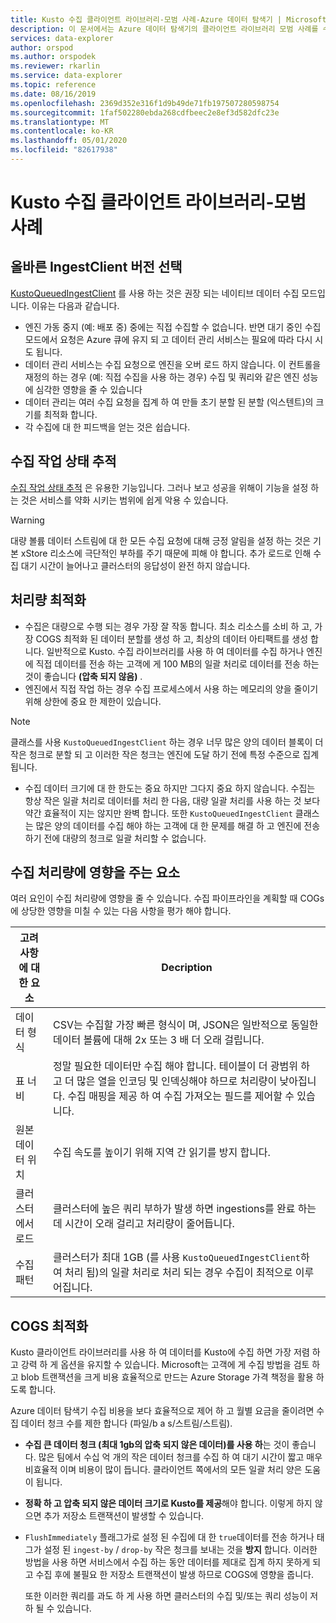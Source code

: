 ```yaml
---
title: Kusto 수집 클라이언트 라이브러리-모범 사례-Azure 데이터 탐색기 | Microsoft Docs
description: 이 문서에서는 Azure 데이터 탐색기의 클라이언트 라이브러리 모범 사례를 수집 하는 Kusto를 설명 합니다.
services: data-explorer
author: orspod
ms.author: orspodek
ms.reviewer: rkarlin
ms.service: data-explorer
ms.topic: reference
ms.date: 08/16/2019
ms.openlocfilehash: 2369d352e316f1d9b49de71fb197507280598754
ms.sourcegitcommit: 1faf502280ebda268cdfbeec2e8ef3d582dfc23e
ms.translationtype: MT
ms.contentlocale: ko-KR
ms.lasthandoff: 05/01/2020
ms.locfileid: "82617938"
---
```

# <a name="kusto-ingest-client-library---best-practices"></a>Kusto 수집 클라이언트 라이브러리-모범 사례

## <a name="choosing-the-right-ingestclient-flavor"></a>올바른 IngestClient 버전 선택

[KustoQueuedIngestClient](kusto-ingest-client-reference.md#interface-ikustoqueuedingestclient) 를 사용 하는 것은 권장 되는 네이티브 데이터 수집 모드입니다. 이유는 다음과 같습니다.
* 엔진 가동 중지 (예: 배포 중) 중에는 직접 수집할 수 없습니다. 반면 대기 중인 수집 모드에서 요청은 Azure 큐에 유지 되 고 데이터 관리 서비스는 필요에 따라 다시 시도 됩니다.
* 데이터 관리 서비스는 수집 요청으로 엔진을 오버 로드 하지 않습니다. 이 컨트롤을 재정의 하는 경우 (예: 직접 수집을 사용 하는 경우) 수집 및 쿼리와 같은 엔진 성능에 심각한 영향을 줄 수 있습니다
* 데이터 관리는 여러 수집 요청을 집계 하 여 만들 초기 분할 된 분할 (익스텐트)의 크기를 최적화 합니다.
* 각 수집에 대 한 피드백을 얻는 것은 쉽습니다.

## <a name="tracking-ingest-operation-status"></a>수집 작업 상태 추적

[수집 작업 상태 추적](kusto-ingest-client-status.md#tracking-ingestion-status-kustoqueuedingestclient) 은 유용한 기능입니다. 그러나 보고 성공을 위해이 기능을 설정 하는 것은 서비스를 약화 시키는 범위에 쉽게 악용 수 있습니다.

> [!WARNING]
> 대량 볼륨 데이터 스트림에 대 한 모든 수집 요청에 대해 긍정 알림을 설정 하는 것은 기본 xStore 리소스에 극단적인 부하를 주기 때문에 피해 야 합니다. 추가 로드로 인해 수집 대기 시간이 늘어나고 클러스터의 응답성이 완전 하지 않습니다.

## <a name="optimizing-for-throughput"></a>처리량 최적화

* 수집은 대량으로 수행 되는 경우 가장 잘 작동 합니다. 최소 리소스를 소비 하 고, 가장 COGS 최적화 된 데이터 분할를 생성 하 고, 최상의 데이터 아티팩트를 생성 합니다. 일반적으로 Kusto. 수집 라이브러리를 사용 하 여 데이터를 수집 하거나 엔진에 직접 데이터를 전송 하는 고객에 게 100 MB의 일괄 처리로 데이터를 전송 하는 것이 좋습니다 **(압축 되지 않음)** .
* 엔진에서 직접 작업 하는 경우 수집 프로세스에서 사용 하는 메모리의 양을 줄이기 위해 상한에 중요 한 제한이 있습니다. 

> [!NOTE]
> 클래스를 사용 `KustoQueuedIngestClient` 하는 경우 너무 많은 양의 데이터 블록이 더 작은 청크로 분할 되 고 이러한 작은 청크는 엔진에 도달 하기 전에 특정 수준으로 집계 됩니다.

* 수집 데이터 크기에 대 한 한도는 중요 하지만 그다지 중요 하지 않습니다. 수집는 항상 작은 일괄 처리로 데이터를 처리 한 다음, 대량 일괄 처리를 사용 하는 것 보다 약간 효율적이 지는 않지만 완벽 합니다. 또한 `KustoQueuedIngestClient` 클래스는 많은 양의 데이터를 수집 해야 하는 고객에 대 한 문제를 해결 하 고 엔진에 전송 하기 전에 대량의 청크로 일괄 처리할 수 없습니다.

## <a name="factors-impacting-ingestion-throughput"></a>수집 처리량에 영향을 주는 요소

여러 요인이 수집 처리량에 영향을 줄 수 있습니다. 수집 파이프라인을 계획할 때 COGs에 상당한 영향을 미칠 수 있는 다음 사항을 평가 해야 합니다.

| 고려 사항에 대 한 요소 |  Decription                                                                                               |
|--------------------------|-----------------------------------------------------------------------------------------------------------|
| 데이터 형식              | CSV는 수집할 가장 빠른 형식이 며, JSON은 일반적으로 동일한 데이터 볼륨에 대해 2x 또는 3 배 더 오래 걸립니다.|
| 표 너비              | 정말 필요한 데이터만 수집 해야 합니다. 테이블이 더 광범위 하 고 더 많은 열을 인코딩 및 인덱싱해야 하므로 처리량이 낮아집니다. 수집 매핑을 제공 하 여 수집 가져오는 필드를 제어할 수 있습니다.|
| 원본 데이터 위치     | 수집 속도를 높이기 위해 지역 간 읽기를 방지 합니다.                                                       |
| 클러스터에서 로드      | 클러스터에 높은 쿼리 부하가 발생 하면 ingestions를 완료 하는 데 시간이 오래 걸리고 처리량이 줄어듭니다.|
| 수집 패턴        | 클러스터가 최대 1GB (를 사용 `KustoQueuedIngestClient`하 여 처리 됨)의 일괄 처리로 처리 되는 경우 수집이 최적으로 이루어집니다. |

## <a name="optimizing-for-cogs"></a>COGS 최적화

Kusto 클라이언트 라이브러리를 사용 하 여 데이터를 Kusto에 수집 하면 가장 저렴 하 고 강력 하 게 옵션을 유지할 수 있습니다. Microsoft는 고객에 게 수집 방법을 검토 하 고 blob 트랜잭션을 크게 비용 효율적으로 만드는 Azure Storage 가격 책정을 활용 하도록 합니다.

Azure 데이터 탐색기 수집 비용을 보다 효율적으로 제어 하 고 월별 요금을 줄이려면 수집 데이터 청크 수를 제한 합니다 (파일/b a s/스트림/스트림).

* **수집 큰 데이터 청크 (최대 1gb의 압축 되지 않은 데이터)를 사용 하**는 것이 좋습니다. 
    많은 팀에서 수십 억 개의 작은 데이터 청크를 수집 하 여 대기 시간이 짧고 매우 비효율적 이며 비용이 많이 듭니다. 클라이언트 쪽에서의 모든 일괄 처리 양은 도움이 됩니다. 
* **정확 하 고 압축 되지 않은 데이터 크기로 Kusto를 제공**해야 합니다.
    이렇게 하지 않으면 추가 저장소 트랜잭션이 발생할 수 있습니다.
* `FlushImmediately` 플래그가로 설정 된 수집에 대 한 `true`데이터를 전송 하거나 태그가 설정 된 `ingest-by` / `drop-by` 작은 청크를 보내는 것을 **방지** 합니다.
    이러한 방법을 사용 하면 서비스에서 수집 하는 동안 데이터를 제대로 집계 하지 못하게 되 고 수집 후에 불필요 한 저장소 트랜잭션이 발생 하므로 COGS에 영향을 줍니다.
    
    또한 이러한 쿼리를 과도 하 게 사용 하면 클러스터의 수집 및/또는 쿼리 성능이 저하 될 수 있습니다.
    

